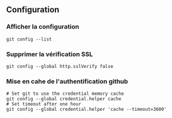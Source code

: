 ## Configuration
### Afficher la configuration
```
git config --list
```
### Supprimer la vérification SSL
```
git config --global http.sslVerify false
```
### Mise en cahe de l'authentification github
```
# Set git to use the credential memory cache
git config --global credential.helper cache
# Set timeout after one hour
git config --global credential.helper 'cache --timeout=3600'
